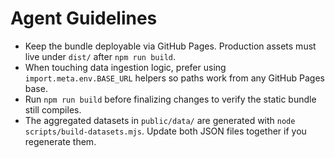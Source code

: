 # Agent Guidelines

- Keep the bundle deployable via GitHub Pages. Production assets must live under `dist/` after `npm run build`.
- When touching data ingestion logic, prefer using `import.meta.env.BASE_URL` helpers so paths work from any GitHub Pages base.
- Run `npm run build` before finalizing changes to verify the static bundle still compiles.
- The aggregated datasets in `public/data/` are generated with `node scripts/build-datasets.mjs`. Update both JSON files together if
  you regenerate them.
